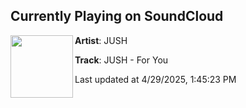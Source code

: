 ## Currently Playing on SoundCloud

[<img align="left" width="100" src="https://i1.sndcdn.com/artworks-U67qXtg7AzXJfSDZ-rD2guw-t500x500.png">](https://soundcloud.com/hemi-wav/jush-for-you)

**Artist**: JUSH 

**Track**: JUSH - For You

Last updated at 4/29/2025, 1:45:23 PM
